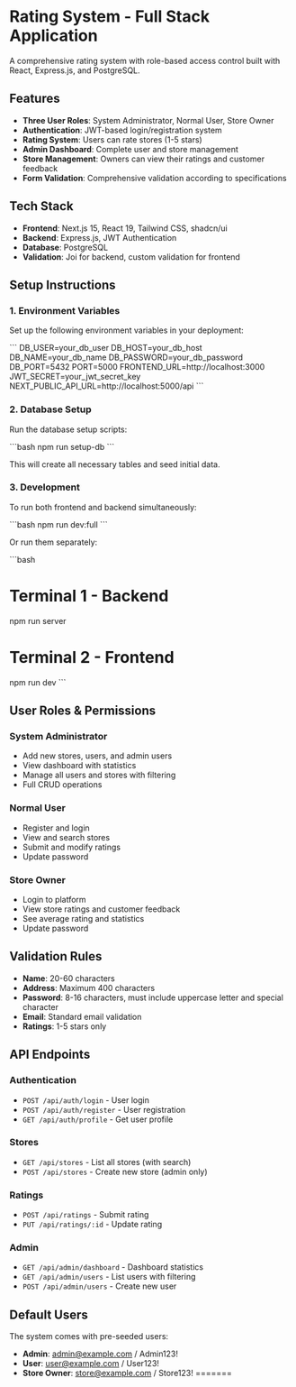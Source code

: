 # Rating System - Full Stack Application

A comprehensive rating system with role-based access control built with React, Express.js, and PostgreSQL.

## Features

- **Three User Roles**: System Administrator, Normal User, Store Owner
- **Authentication**: JWT-based login/registration system
- **Rating System**: Users can rate stores (1-5 stars)
- **Admin Dashboard**: Complete user and store management
- **Store Management**: Owners can view their ratings and customer feedback
- **Form Validation**: Comprehensive validation according to specifications

## Tech Stack

- **Frontend**: Next.js 15, React 19, Tailwind CSS, shadcn/ui
- **Backend**: Express.js, JWT Authentication
- **Database**: PostgreSQL
- **Validation**: Joi for backend, custom validation for frontend

## Setup Instructions

### 1. Environment Variables

Set up the following environment variables in your deployment:

\`\`\`
DB_USER=your_db_user
DB_HOST=your_db_host
DB_NAME=your_db_name
DB_PASSWORD=your_db_password
DB_PORT=5432
PORT=5000
FRONTEND_URL=http://localhost:3000
JWT_SECRET=your_jwt_secret_key
NEXT_PUBLIC_API_URL=http://localhost:5000/api
\`\`\`

### 2. Database Setup

Run the database setup scripts:

\`\`\`bash
npm run setup-db
\`\`\`

This will create all necessary tables and seed initial data.

### 3. Development

To run both frontend and backend simultaneously:

\`\`\`bash
npm run dev:full
\`\`\`

Or run them separately:

\`\`\`bash
# Terminal 1 - Backend
npm run server

# Terminal 2 - Frontend  
npm run dev
\`\`\`

## User Roles & Permissions

### System Administrator
- Add new stores, users, and admin users
- View dashboard with statistics
- Manage all users and stores with filtering
- Full CRUD operations

### Normal User
- Register and login
- View and search stores
- Submit and modify ratings
- Update password

### Store Owner
- Login to platform
- View store ratings and customer feedback
- See average rating and statistics
- Update password

## Validation Rules

- **Name**: 20-60 characters
- **Address**: Maximum 400 characters  
- **Password**: 8-16 characters, must include uppercase letter and special character
- **Email**: Standard email validation
- **Ratings**: 1-5 stars only

## API Endpoints

### Authentication
- `POST /api/auth/login` - User login
- `POST /api/auth/register` - User registration
- `GET /api/auth/profile` - Get user profile

### Stores
- `GET /api/stores` - List all stores (with search)
- `POST /api/stores` - Create new store (admin only)

### Ratings
- `POST /api/ratings` - Submit rating
- `PUT /api/ratings/:id` - Update rating

### Admin
- `GET /api/admin/dashboard` - Dashboard statistics
- `GET /api/admin/users` - List users with filtering
- `POST /api/admin/users` - Create new user

## Default Users

The system comes with pre-seeded users:

- **Admin**: admin@example.com / Admin123!
- **User**: user@example.com / User123!
- **Store Owner**: store@example.com / Store123!
=======

